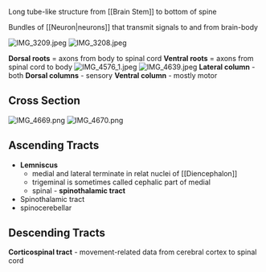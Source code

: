 Long tube-like structure from [[Brain Stem]] to bottom of spine

Bundles of [[Neuron|neurons]] that transmit signals to and from brain-body

![IMG_3209.jpeg](img_3209.jpeg)
![IMG_3208.jpeg](img_3208.jpeg)

**Dorsal roots** = axons from body to spinal cord
**Ventral roots** = axons from spinal cord to body
![IMG_4576_1.jpeg](img_4576_1.jpeg)
![IMG_4639.jpeg](img_4639.jpeg)
**Lateral column** - both
**Dorsal columns** - sensory
**Ventral column** - mostly motor

## Cross Section

![IMG_4669.png](img_4669.png)
![IMG_4670.png](img_4670.png)

## Ascending Tracts

* **Lemniscus**
  * medial and lateral terminate in relat nuclei of [[Diencephalon]]
  * trigeminal is sometimes called cephalic part of medial
  * spinal - **spinothalamic tract**
* Spinothalamic tract
* spinocerebellar

## Descending Tracts

**Corticospinal tract** - movement-related data from cerebral cortex to spinal cord

